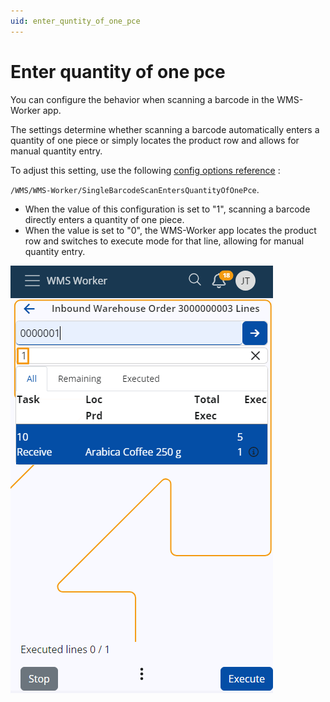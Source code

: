 ```yaml
---
uid: enter_quntity_of_one_pce
---
```


# Enter quantity of one pce

You can configure the behavior when scanning a barcode in the WMS-Worker app. 

The settings determine whether scanning a barcode automatically enters a quantity of one piece or simply locates the product row and allows for manual quantity entry.

To adjust this setting, use the following [config options reference](https://docs.erp.net/tech/reference/config-options-reference.html) :

`/WMS/WMS-Worker/SingleBarcodeScanEntersQuantityOfOnePce`.

- When the value of this configuration is set to "1", scanning a barcode directly enters a quantity of one piece.
- When the value is set to "0", the WMS-Worker app locates the product row and switches to execute mode for that line, allowing for manual quantity entry.

![pictures](pictures/Logistic_enter_quntity_of_one_pce_27_05.png)
